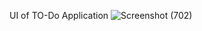 UI of TO-Do Application ![Screenshot (702)](https://github.com/Shadab0072/Todo-React/assets/163323385/ee53fcaa-ec32-4bfd-ad08-c013c0aab95e)
